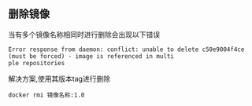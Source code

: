 ## 删除镜像

当有多个镜像名称相同时进行删除会出现以下错误

```shell
Error response from daemon: conflict: unable to delete c50e9004f4ce (must be forced) - image is referenced in multi
ple repositories
```

解决方案,使用其版本tag进行删除

```shell
docker rmi 镜像名称:1.0
```

